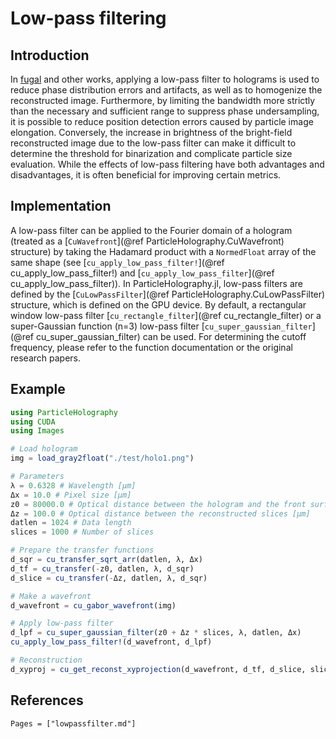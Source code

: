 # Low-pass filtering
## Introduction

In [fugal](@cite) and other works, applying a low-pass filter to holograms is used to reduce phase distribution errors and artifacts, as well as to homogenize the reconstructed image. Furthermore, by limiting the bandwidth more strictly than the necessary and sufficient range to suppress phase undersampling, it is possible to reduce position detection errors caused by particle image elongation. Conversely, the increase in brightness of the bright-field reconstructed image due to the low-pass filter can make it difficult to determine the threshold for binarization and complicate particle size evaluation. While the effects of low-pass filtering have both advantages and disadvantages, it is often beneficial for improving certain metrics.

## Implementation

A low-pass filter can be applied to the Fourier domain of a hologram (treated as a [`CuWavefront`](@ref ParticleHolography.CuWavefront) structure) by taking the Hadamard product with a `NormedFloat` array of the same shape (see [`cu_apply_low_pass_filter!`](@ref cu_apply_low_pass_filter!) and [`cu_apply_low_pass_filter`](@ref cu_apply_low_pass_filter)). In ParticleHolography.jl, low-pass filters are defined by the [`CuLowPassFilter`](@ref ParticleHolography.CuLowPassFilter) structure, which is defined on the GPU device. By default, a rectangular window low-pass filter [`cu_rectangle_filter`](@ref cu_rectangle_filter) or a super-Gaussian function (n=3) low-pass filter [`cu_super_gaussian_filter`](@ref cu_super_gaussian_filter) can be used. For determining the cutoff frequency, please refer to the function documentation or the original research papers.

## Example

```julia
using ParticleHolography
using CUDA
using Images

# Load hologram
img = load_gray2float("./test/holo1.png")

# Parameters
λ = 0.6328 # Wavelength [μm] 
Δx = 10.0 # Pixel size [μm]
z0 = 80000.0 # Optical distance between the hologram and the front surface of the reconstruction volume [μm]
Δz = 100.0 # Optical distance between the reconstructed slices [μm]
datlen = 1024 # Data length
slices = 1000 # Number of slices

# Prepare the transfer functions
d_sqr = cu_transfer_sqrt_arr(datlen, λ, Δx)
d_tf = cu_transfer(-z0, datlen, λ, d_sqr)
d_slice = cu_transfer(-Δz, datlen, λ, d_sqr)

# Make a wavefront
d_wavefront = cu_gabor_wavefront(img)

# Apply low-pass filter
d_lpf = cu_super_gaussian_filter(z0 + Δz * slices, λ, datlen, Δx)
cu_apply_low_pass_filter!(d_wavefront, d_lpf)

# Reconstruction
d_xyproj = cu_get_reconst_xyprojection(d_wavefront, d_tf, d_slice, slices)
```

## References

```@bibliography
Pages = ["lowpassfilter.md"]
```
